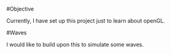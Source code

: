 #Objective

Currently, I have set up this project just to learn about openGL.

#Waves

I would like to build upon this to simulate some waves.
